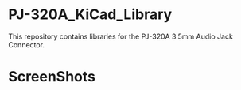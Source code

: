# PJ-320A_KiCad_Library
This repository contains libraries for the PJ-320A 3.5mm Audio Jack Connector.

# ScreenShots